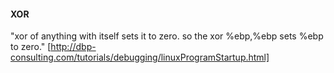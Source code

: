 #### XOR
"xor of anything with itself sets it to zero. so the  xor    %ebp,%ebp sets  %ebp to zero." [http://dbp-consulting.com/tutorials/debugging/linuxProgramStartup.html]
